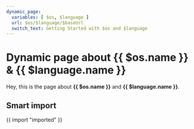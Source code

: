 ```yaml
---
dynamic_page:
  variables: [ $os, $language ]
  url: $os/$language/$baseUrl
  switch_text: Getting Started with $os and $language
---
```


# Dynamic page about {{ $os.name }} & {{ $language.name }}

Hey, this is the page about **{{ $os.name }}** and **{{ $language.name }}**.

## Smart import

{{ import "imported" }}
